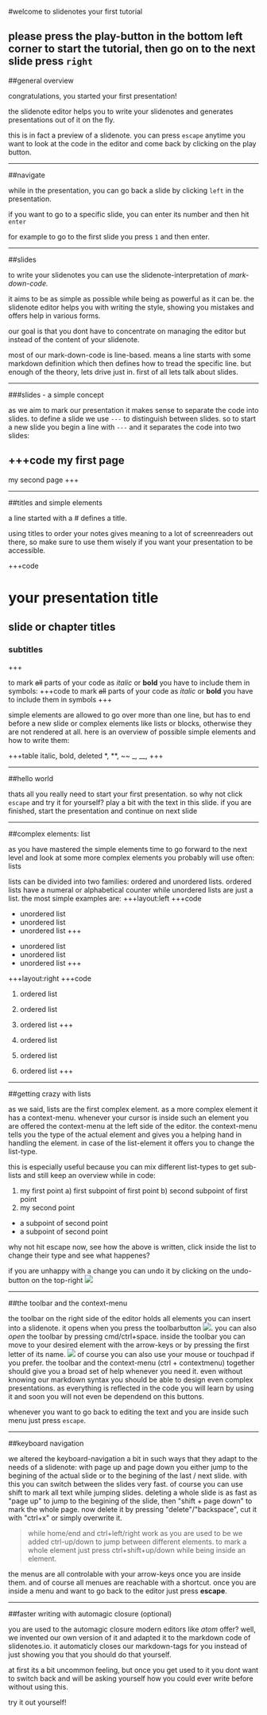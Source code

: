 #welcome to slidenotes
your first tutorial

please press the play-button in the bottom left corner to start the tutorial, then go on to the next slide press `right`
---
##general overview

congratulations, you started your first presentation! 

the slidenote editor helps you to write your slidenotes and generates presentations out of it on the fly. 

this is in fact a preview of a slidenote. you can press `escape` anytime you want to look at the code in the editor and come back by clicking on the play button.

---

##navigate

while in the presentation, you can go back a slide by clicking `left` in the presentation.

if you want to go to a specific slide, you can enter its number and then hit `enter`

for example to go to the first slide you press `1` and then enter.

---
##slides

to write your slidenotes you can use the slidenote-interpretation of *mark-down-code.*

it aims to be as simple as possible while being as powerful as it can be. the slidenote editor helps you with writing the style, showing you mistakes and offers help in various forms. 

our goal is that you dont have to concentrate on managing the editor but instead of the content of your slidenote.

most of our mark-down-code is line-based. means a line starts with some markdown definition which then defines how to tread the specific line. but enough of the theory, lets drive just in. first of all lets talk about slides. 

---
###slides - a simple concept

as we aim to mark our presentation it makes sense to separate the code into slides. to define a slide we use `---` to distinguish between slides. so to start a new slide you begin a line with `---` and it separates the code into two slides:
 
+++code
my first page
---
my second page
+++

---
##titles and simple elements

a line started with a # defines a title.

using titles to order your notes gives meaning to a lot of screenreaders out there, so make sure to use them wisely if you want your presentation to be accessible.

+++code
# your presentation title
## slide or chapter titles
### subtitles
+++

to mark ~~all~~ parts of your code as *italic* or **bold** you have to include them in symbols:
+++code
to mark ~~all~~ parts of your code as *italic* or **bold** you have to include them in symbols
+++

simple elements are allowed to go over more than one line, but has to end before a new slide or complex elements like lists or blocks, otherwise they are not rendered at all. here is an overview of possible simple elements and how to write them:

+++table
italic, bold, deleted
*, **, ~~
_, __, 
+++

---
##hello world

thats all you really need to start your first presentation. so why not click `escape` and try it for yourself? play a bit with the text in this slide. if you are finished, start the presentation and continue on next slide

---
##complex elements: list

as you have mastered the simple elements time to go forward to the next level and look at some more complex elements you probably will use often: lists

lists can be divided into two families: ordered and unordered lists. ordered lists have a numeral or alphabetical counter while unordered lists are just a list. 
the most simple examples are:
+++layout:left
+++code
- unordered list
- unordered list
- unordered list
+++

+ unordered list
+ unordered list
+ unordered list
+++

+++layout:right
+++code
1. ordered list
2. ordered list
3. ordered list
+++

1. ordered list 
2. ordered list
3. ordered list
+++

---
##getting crazy with lists

as we said, lists are the first complex element. as a more complex element it has a context-menu. 
whenever your cursor is inside such an element you are offered the context-menu at the left side of the editor. the context-menu tells you the type of the actual element and gives you a helping hand in handling the element. in case of the list-element it offers you to change the list-type. 

this is especially useful because you can mix different list-types to get sub-lists and still keep an overview while in code:

1. my first point
a) first subpoint of first point
b) second subpoint of first point
2. my second point
+ a subpoint of second point
+ a subpoint of second point

why not hit escape now, see how the above is written, click inside the list to change their type and see what happenes? 

if you are unhappy with a change you can undo it by clicking on the undo-button on the top-right ![](undobutton) 

---
##the toolbar and the context-menu

the toolbar on the right side of the editor holds all elements you can insert into a slidenote. it opens when you press the toolbarbutton ![](toolbar). 
you can also *open* the toolbar by pressing cmd/ctrl+space. inside the toolbar you can move to your desired element with the arrow-keys or by pressing the first letter of its name. ![](undobutton)
of course you can also use your mouse or touchpad if you prefer. 
the toolbar and the context-menu (ctrl + contextmenu) together should give you a broad set of help whenever you need it. even without knowing our markdown syntax you should be able to design even complex presentations. as everything is reflected in the code you will learn by using it and soon you will not even be dependend on this buttons. 
 
whenever you want to go back to editing the text and you are inside such menu just press `escape`. 

---
##keyboard navigation

we altered the keyboard-navigation a bit in such ways that they adapt to the needs of a slidenote: 
with page up and page down you either jump to the begining of the actual slide or to the begining of the last / next slide. with this you can switch between the slides very fast. of course you can use shift to mark all text while jumping slides. deleting a whole slide is as fast as "page up" to jump to the begining of the slide, then "shift + page down" to mark the whole page. now delete it by pressing "delete"/"backspace", cut it with "ctrl+x" or simply overwrite it. 

> while home/end and ctrl+left/right work as you are used to be we added ctrl-up/down to jump between different elements. to mark a whole element just press ctrl+shift+up/down while being inside an element.
 

the menus are all controlable with your arrow-keys once you are inside them. and of course all menues are reachable with a shortcut. once you are inside a menu and want to go back to the editor just press **escape**. 

---
##faster writing with automagic closure 
(optional)

you are used to the automagic closure modern editors like *atom* offer? well, we invented our own version of it and adapted it to the markdown code of slidenotes.io. it automaticly closes our markdown-tags for you instead of just showing you that you should do that yourself.
 
at first its a bit uncommon feeling, but once you get used to it you dont want to switch back and will be asking yourself how you could ever write before without using this.

try it out yourself! 


